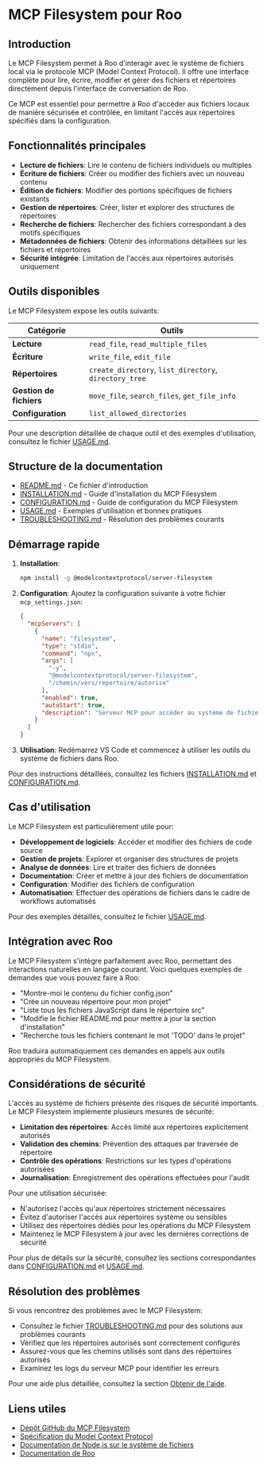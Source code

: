 # MCP Filesystem pour Roo

<!-- START_SECTION: introduction -->
## Introduction

Le MCP Filesystem permet à Roo d'interagir avec le système de fichiers local via le protocole MCP (Model Context Protocol). Il offre une interface complète pour lire, écrire, modifier et gérer des fichiers et répertoires directement depuis l'interface de conversation de Roo.

Ce MCP est essentiel pour permettre à Roo d'accéder aux fichiers locaux de manière sécurisée et contrôlée, en limitant l'accès aux répertoires spécifiés dans la configuration.
<!-- END_SECTION: introduction -->

<!-- START_SECTION: features -->
## Fonctionnalités principales

- **Lecture de fichiers**: Lire le contenu de fichiers individuels ou multiples
- **Écriture de fichiers**: Créer ou modifier des fichiers avec un nouveau contenu
- **Édition de fichiers**: Modifier des portions spécifiques de fichiers existants
- **Gestion de répertoires**: Créer, lister et explorer des structures de répertoires
- **Recherche de fichiers**: Rechercher des fichiers correspondant à des motifs spécifiques
- **Métadonnées de fichiers**: Obtenir des informations détaillées sur les fichiers et répertoires
- **Sécurité intégrée**: Limitation de l'accès aux répertoires autorisés uniquement
<!-- END_SECTION: features -->

<!-- START_SECTION: tools -->
## Outils disponibles

Le MCP Filesystem expose les outils suivants:

| Catégorie | Outils |
|-----------|--------|
| **Lecture** | `read_file`, `read_multiple_files` |
| **Écriture** | `write_file`, `edit_file` |
| **Répertoires** | `create_directory`, `list_directory`, `directory_tree` |
| **Gestion de fichiers** | `move_file`, `search_files`, `get_file_info` |
| **Configuration** | `list_allowed_directories` |

Pour une description détaillée de chaque outil et des exemples d'utilisation, consultez le fichier [USAGE.md](./USAGE.md).
<!-- END_SECTION: tools -->

<!-- START_SECTION: structure -->
## Structure de la documentation

- [README.md](./README.md) - Ce fichier d'introduction
- [INSTALLATION.md](./INSTALLATION.md) - Guide d'installation du MCP Filesystem
- [CONFIGURATION.md](./CONFIGURATION.md) - Guide de configuration du MCP Filesystem
- [USAGE.md](./USAGE.md) - Exemples d'utilisation et bonnes pratiques
- [TROUBLESHOOTING.md](./TROUBLESHOOTING.md) - Résolution des problèmes courants
<!-- END_SECTION: structure -->

<!-- START_SECTION: quick_start -->
## Démarrage rapide

1. **Installation**:
   ```bash
   npm install -g @modelcontextprotocol/server-filesystem
   ```

2. **Configuration**:
   Ajoutez la configuration suivante à votre fichier `mcp_settings.json`:
   ```json
   {
     "mcpServers": [
       {
         "name": "filesystem",
         "type": "stdio",
         "command": "npx",
         "args": [
           "-y",
           "@modelcontextprotocol/server-filesystem",
           "/chemin/vers/repertoire/autorise"
         ],
         "enabled": true,
         "autoStart": true,
         "description": "Serveur MCP pour accéder au système de fichiers"
       }
     ]
   }
   ```

3. **Utilisation**:
   Redémarrez VS Code et commencez à utiliser les outils du système de fichiers dans Roo.

Pour des instructions détaillées, consultez les fichiers [INSTALLATION.md](./INSTALLATION.md) et [CONFIGURATION.md](./CONFIGURATION.md).
<!-- END_SECTION: quick_start -->

<!-- START_SECTION: use_cases -->
## Cas d'utilisation

Le MCP Filesystem est particulièrement utile pour:

- **Développement de logiciels**: Accéder et modifier des fichiers de code source
- **Gestion de projets**: Explorer et organiser des structures de projets
- **Analyse de données**: Lire et traiter des fichiers de données
- **Documentation**: Créer et mettre à jour des fichiers de documentation
- **Configuration**: Modifier des fichiers de configuration
- **Automatisation**: Effectuer des opérations de fichiers dans le cadre de workflows automatisés

Pour des exemples détaillés, consultez le fichier [USAGE.md](./USAGE.md#cas-dutilisation).
<!-- END_SECTION: use_cases -->

<!-- START_SECTION: integration -->
## Intégration avec Roo

Le MCP Filesystem s'intègre parfaitement avec Roo, permettant des interactions naturelles en langage courant. Voici quelques exemples de demandes que vous pouvez faire à Roo:

- "Montre-moi le contenu du fichier config.json"
- "Crée un nouveau répertoire pour mon projet"
- "Liste tous les fichiers JavaScript dans le répertoire src"
- "Modifie le fichier README.md pour mettre à jour la section d'installation"
- "Recherche tous les fichiers contenant le mot 'TODO' dans le projet"

Roo traduira automatiquement ces demandes en appels aux outils appropriés du MCP Filesystem.
<!-- END_SECTION: integration -->

<!-- START_SECTION: security -->
## Considérations de sécurité

L'accès au système de fichiers présente des risques de sécurité importants. Le MCP Filesystem implémente plusieurs mesures de sécurité:

- **Limitation des répertoires**: Accès limité aux répertoires explicitement autorisés
- **Validation des chemins**: Prévention des attaques par traversée de répertoire
- **Contrôle des opérations**: Restrictions sur les types d'opérations autorisées
- **Journalisation**: Enregistrement des opérations effectuées pour l'audit

Pour une utilisation sécurisée:
- N'autorisez l'accès qu'aux répertoires strictement nécessaires
- Évitez d'autoriser l'accès aux répertoires système ou sensibles
- Utilisez des répertoires dédiés pour les opérations du MCP Filesystem
- Maintenez le MCP Filesystem à jour avec les dernières corrections de sécurité

Pour plus de détails sur la sécurité, consultez les sections correspondantes dans [CONFIGURATION.md](./CONFIGURATION.md#considérations-de-sécurité) et [USAGE.md](./USAGE.md#considérations-de-sécurité).
<!-- END_SECTION: security -->

<!-- START_SECTION: troubleshooting -->
## Résolution des problèmes

Si vous rencontrez des problèmes avec le MCP Filesystem:

- Consultez le fichier [TROUBLESHOOTING.md](./TROUBLESHOOTING.md) pour des solutions aux problèmes courants
- Vérifiez que les répertoires autorisés sont correctement configurés
- Assurez-vous que les chemins utilisés sont dans des répertoires autorisés
- Examinez les logs du serveur MCP pour identifier les erreurs

Pour une aide plus détaillée, consultez la section [Obtenir de l'aide](./TROUBLESHOOTING.md#obtenir-de-laide).
<!-- END_SECTION: troubleshooting -->

<!-- START_SECTION: links -->
## Liens utiles

- [Dépôt GitHub du MCP Filesystem](https://github.com/modelcontextprotocol/servers/tree/main/src/filesystem)
- [Spécification du Model Context Protocol](https://github.com/modelcontextprotocol/mcp)
- [Documentation de Node.js sur le système de fichiers](https://nodejs.org/api/fs.html)
- [Documentation de Roo](https://docs.roo.ai)
<!-- END_SECTION: links -->